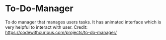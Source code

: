 # To-Do-Manager
To do manager that manages users tasks. It has animated interface which is very helpful to interact with user. Credit: https://codewithcurious.com/projects/to-do-manager/
